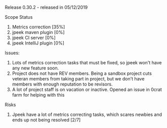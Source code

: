 Release 0.30.2 - released in 05/12/2019

Scope Status

1. Metrics correction [35%]
1. jpeek maven plugin [0%]
1. jpeek CI server [0%]
1. jpeek IntelliJ plugin [0%]

Issues:

1. Lots of metrics correction tasks that must be fixed, so jpeek won't have any new feature soon.
1. Project does not have REV members. Being a sandbox project cuts veteran members from taking part in project, but we don't have members with enough reputation to be revisors.
1. A lot of project staff is on vacation or inactive. Opened an issue in 0crat farm for helping with this

Risks

1. Jpeek have a lot of metrics correcting tasks, which scares newbies and ends up not being resolved [2/7]
